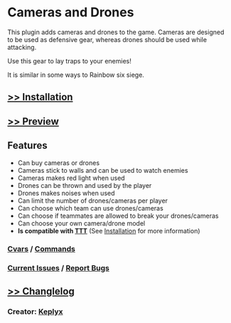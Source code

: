 # Cameras and Drones
This plugin adds cameras and drones to the game. Cameras are designed to be used as defensive gear, whereas drones should be used while attacking.

Use this gear to lay traps to your enemies! 

It is similar in some ways to Rainbow six siege.

## [>> Installation](installation.md)

## [>> Preview](media.md)

## Features

   * Can buy cameras or drones
   * Cameras stick to walls and can be used to watch enemies
   * Cameras makes red light when used
   * Drones can be thrown and used by the player
   * Drones makes noises when used
   * Can limit the number of drones/cameras per player
   * Can choose which team can use drones/cameras
   * Can choose if teammates are allowed to break your drones/cameras
   * Can choose your own camera/drone model
   * **Is compatible with [TTT](https://github.com/Bara/TroubleinTerroristTown)** (See [Installation](installation.md) for more information)
   



### [Cvars](https://github.com/Keplyx/cameras-and-drones/blob/master/cameras-and-drones.cfg) / [Commands](commands.md)

### [Current Issues](https://github.com/Keplyx/cameras-and-drones/issues/1) / [Report Bugs](https://github.com/Keplyx/cameras-and-drones/issues)

## [>> Changlelog](changlelog.md)

### Creator: [Keplyx](https://github.com/Keplyx)
